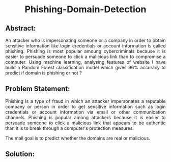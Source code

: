 # <p align="center"> Phishing-Domain-Detection </p>

## Abstract:

<p align="justify">
An attacker who is impersonating someone or a company in order to obtain sensitive information like login credentials or account information is called phishing. Phishing is most popular amoung cybercriminals because it is easier to persuade someone to click a malicious link than to compromise a computer. Using machine learning, analysing features of website I have build a Random Forest classification model which gives 96% accuracy to predict if domain is phishing or not ?
</p>

## Problem Statement:

<p align="justify">
  Phishing is a type of fraud in which an attacker impersonates a reputable company or
  person in order to get sensitive information such as login credentials or account
  information via email or other communication channels. Phishing is popular among
  attackers because it is easier to persuade someone to click a malicious link that appears
  to be authentic than it is to break through a computer's protection measures.

  The mail goal is to predict whether the domains are real or malicious.
  
</p>

## Solution:
